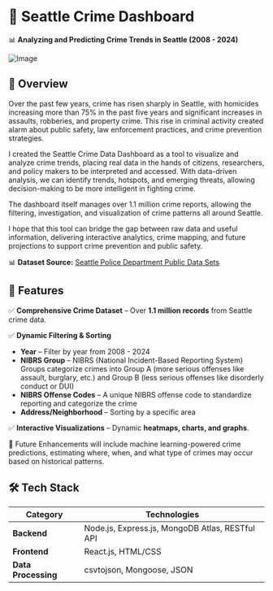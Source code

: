 # 📝 Seattle Crime Dashboard
📊 **Analyzing and Predicting Crime Trends in Seattle (2008 - 2024)**  

![Image](https://github.com/user-attachments/assets/6ea9eac3-05f2-4651-97b4-ec323bb60b2a)

## 📍 Overview  

Over the past few years, crime has risen sharply in Seattle, with homicides increasing more than 75% in the past five years and significant increases in assaults, robberies, and property crime. This rise in criminal activity created alarm about public safety, law enforcement practices, and crime prevention strategies.  

I created the Seattle Crime Data Dashboard as a tool to visualize and analyze crime trends, placing real data in the hands of citizens, researchers, and policy makers to be interpreted and accessed. With data-driven analysis, we can identify trends, hotspots, and emerging threats, allowing decision-making to be more intelligent in fighting crime.  

The dashboard itself manages over 1.1 million crime reports, allowing the filtering, investigation, and visualization of crime patterns all around Seattle.  

I hope that this tool can bridge the gap between raw data and useful information, delivering interactive analytics, crime mapping, and future projections to support crime prevention and public safety.  

📊 **Dataset Source:** [Seattle Police Department Public Data Sets](https://www.seattle.gov/police/information-and-data/data/public-data-sets)

## 🎯 Features  

✅ **Comprehensive Crime Dataset** – Over **1.1 million records** from Seattle crime data.  

✅ **Dynamic Filtering & Sorting**  
   - **Year** – Filter by year from 2008 - 2024 
   - **NIBRS Group** – NIBRS (National Incident-Based Reporting System) Groups categorize crimes into Group A (more serious offenses like assault, burglary, etc.) and Group B (less serious offenses like disorderly conduct or DUI)
   - **NIBRS Offense Codes** – A unique NIBRS offense code to standardize reporting and categorize the crime
   - **Address/Neighborhood** – Sorting by a specific area 

✅ **Interactive Visualizations** – Dynamic **heatmaps, charts, and graphs**.  


🚀 Future Enhancements will include machine learning-powered crime predictions, estimating where, when, and what type of crimes may occur based on historical patterns.

## 🛠️ Tech Stack

| **Category**         | **Technologies**                                         |
|----------------------|---------------------------------------------------------|
| **Backend**         | Node.js, Express.js, MongoDB Atlas, RESTful API         |
| **Frontend**        | React.js, HTML/CSS                                      |
| **Data Processing** | csvtojson, Mongoose, JSON                               |


